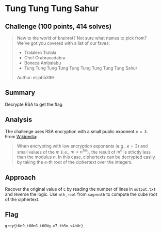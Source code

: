 # Tung Tung Tung Sahur

## Challenge (100 points, 414 solves)

> New to the world of brainrot? Not sure what names to pick from? We've got you covered with a list of our faves:
>
> - Tralalero Tralala
> - Chef Crabracadabra
> - Boneca Ambalabu
> - Tung Tung Tung Tung Tung Tung Tung Tung Tung Sahur
>
> Author: elijah5399

## Summary

Decrypte RSA to get the flag.

## Analysis

The challenge uses RSA encryption with a small public exponent `e = 3`. From [Wikipedia](https://en.wikipedia.org/wiki/RSA_cryptosystem#:~:text=Attacks%20against%20plain%20RSA,-There%20are%20a&text=When%20encrypting%20with%20low%20encryption,the%20ciphertext%20over%20the%20integers.):

> When encrypting with low encryption exponents (e.g., $e = 3$) and small values of the $m$ (i.e., $m < n^{1/e}$), the result of $m^e$ is strictly less than the modulus $n$. In this case, ciphertexts can be decrypted easily by taking the $e$-th root of the ciphertext over the integers.

## Approach

Recover the original value of `C` by reading the number of lines in `output.txt` and reverse the logic. Use `nth_root` from `sagemath` to compute the cube root of the ciphertext.

## Flag

`grey{tUn9_t00nG_t0ONg_x7_th3n_s4hUr}`
